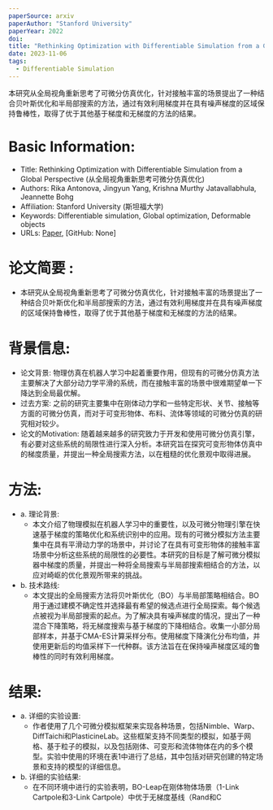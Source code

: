 ```yaml
---
paperSource: arxiv
paperAuthor: "Stanford University"
paperYear: 2022
doi: 
title: "Rethinking Optimization with Differentiable Simulation from a Global Perspective "
date: 2023-11-06
tags: 
  - Differentiable Simulation
---
```


本研究从全局视角重新思考了可微分仿真优化，针对接触丰富的场景提出了一种结合贝叶斯优化和半局部搜索的方法，通过有效利用梯度并在具有噪声梯度的区域保持鲁棒性，取得了优于其他基于梯度和无梯度的方法的结果。

<!-- more -->

# Basic Information:

- Title: Rethinking Optimization with Differentiable Simulation from a Global Perspective (从全局视角重新思考可微分仿真优化)
- Authors: Rika Antonova, Jingyun Yang, Krishna Murthy Jatavallabhula, Jeannette Bohg
- Affiliation: Stanford University (斯坦福大学)
- Keywords: Differentiable simulation, Global optimization, Deformable objects
- URLs: [Paper](https://arxiv.org/abs/2207.00167v1), [GitHub: None]

# 论文简要 :

- 本研究从全局视角重新思考了可微分仿真优化，针对接触丰富的场景提出了一种结合贝叶斯优化和半局部搜索的方法，通过有效利用梯度并在具有噪声梯度的区域保持鲁棒性，取得了优于其他基于梯度和无梯度的方法的结果。

# 背景信息:

- 论文背景: 物理仿真在机器人学习中起着重要作用，但现有的可微分仿真方法主要解决了大部分动力学平滑的系统，而在接触丰富的场景中很难期望单一下降达到全局最优解。
- 过去方案: 之前的研究主要集中在刚体动力学和一些特定形状、关节、接触等方面的可微分仿真，而对于可变形物体、布料、流体等领域的可微分仿真的研究相对较少。
- 论文的Motivation: 随着越来越多的研究致力于开发和使用可微分仿真引擎，有必要对这些系统的局限性进行深入分析。本研究旨在探究可变形物体仿真中的梯度质量，并提出一种全局搜索方法，以在粗糙的优化景观中取得进展。

# 方法:

- a. 理论背景:
  - 本文介绍了物理模拟在机器人学习中的重要性，以及可微分物理引擎在快速基于梯度的策略优化和系统识别中的应用。现有的可微分模拟方法主要集中在具有平滑动力学的场景中，并讨论了在具有可变形物体的接触丰富场景中分析这些系统的局限性的必要性。本研究的目标是了解可微分模拟器中梯度的质量，并提出一种将全局搜索与半局部搜索相结合的方法，以应对崎岖的优化景观所带来的挑战。
- b. 技术路线:
  - 本文提出的全局搜索方法将贝叶斯优化（BO）与半局部策略相结合。BO用于通过建模不确定性并选择最有希望的候选点进行全局探索。每个候选点被视为半局部搜索的起点。为了解决具有噪声梯度的情况，提出了一种混合下降策略，将无梯度搜索与基于梯度的下降相结合。收集一小部分局部样本，并基于CMA-ES计算采样分布。使用梯度下降演化分布均值，并使用更新后的均值采样下一代种群。该方法旨在在保持噪声梯度区域的鲁棒性的同时有效利用梯度。

# 结果:

- a. 详细的实验设置:
  - 作者使用了几个可微分模拟框架来实现各种场景，包括Nimble、Warp、DiffTaichi和PlasticineLab。这些框架支持不同类型的模拟，如基于网格、基于粒子的模拟，以及包括刚体、可变形和流体物体在内的多个模型。实验中使用的环境在表1中进行了总结，其中包括对研究创建的特定场景和支持的模型的详细信息。
- b. 详细的实验结果:
  - 在不同环境中进行的实验表明，BO-Leap在刚体物体场景（1-Link Cartpole和3-Link Cartpole）中优于无梯度基线（Rand和C